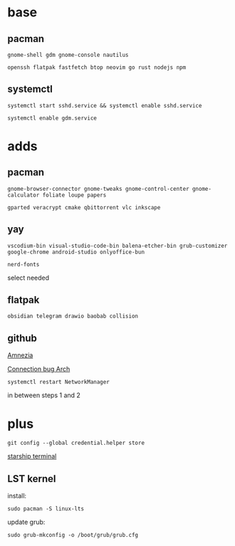 # base

## pacman

```
gnome-shell gdm gnome-console nautilus
```
```
openssh flatpak fastfetch btop neovim go rust nodejs npm
```

## systemctl
```
systemctl start sshd.service && systemctl enable sshd.service
```

```
systemctl enable gdm.service
```  

# adds

## pacman

```
gnome-browser-connector gnome-tweaks gnome-control-center gnome-calculator foliate loupe papers
```

```
gparted veracrypt cmake qbittorrent vlc inkscape 
```
## yay

```
vscodium-bin visual-studio-code-bin balena-etcher-bin grub-customizer google-chrome android-studio onlyoffice-bun
```

```
nerd-fonts 
```
select needed

## flatpak
```
obsidian telegram drawio baobab collision
```
  

## github

[Amnezia](https://github.com/amnezia-vpn/amnezia-client/releases)

[Connection bug Arch](https://github.com/amnezia-vpn/amnezia-client/issues/792#issuecomment-2090598218)

```
systemctl restart NetworkManager
``` 
in between steps 1 and 2


# plus

```
git config --global credential.helper store
```

[starship terminal](https://starship.rs/)

## LST kernel
install:
```
sudo pacman -S linux-lts
```
update grub:
```
sudo grub-mkconfig -o /boot/grub/grub.cfg
```